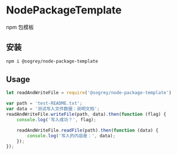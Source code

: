 # NodePackageTemplate
npm 包模板

## 安装

``` bash
npm i @sogrey/node-package-template
```

## Usage
``` js
let readAndWriteFile = require('@sogrey/node-package-template')

var path = 'test-README.txt';
var data = '测试写入文件数据：说明文档';
readAndWriteFile.writeFile(path, data).then(function (flag) {
    console.log('写入成功？', flag);

    readAndWriteFile.readFile(path).then(function (data) {
        console.log('写入的内容是：', data);
    });
});
```